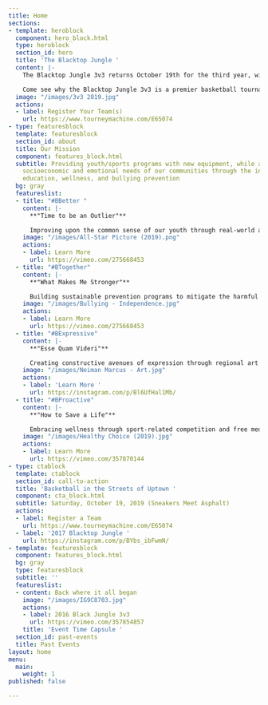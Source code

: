 ```yaml
---
title: Home
sections:
- template: heroblock
  component: hero_block.html
  type: heroblock
  section_id: hero
  title: 'The Blacktop Jungle '
  content: |-
    The Blacktop Jungle 3v3 returns October 19th for the third year, with over 100 expected teams, 400 players, and 1000 spectators from across the region. All skill and age levels as we converge on the streets of Charlotte for a day of competition and fun in the sun.

    Come see why the Blacktop Jungle 3v3 is a premier basketball tournament in the Carolinas.
  image: "/images/3v3 2019.jpg"
  actions:
  - label: Register Your Team(s)
    url: https://www.tourneymachine.com/E65074
- type: featuresblock
  template: featuresblock
  section_id: about
  title: Our Mission
  component: features_block.html
  subtitle: Providing youth/sports programs with new equipment, while addressing the
    socioeconomic and emotional needs of our communities through the initiatives of
    education, wellness, and bullying prevention
  bg: gray
  featureslist:
  - title: "#BBetter "
    content: |-
      **"Time to be an Outlier"**

      Improving upon the common sense of our youth through real-world applications, in order to construct socially robust and diverse networks
    image: "/images/All-Star Picture (2019).png"
    actions:
    - label: Learn More
      url: https://vimeo.com/275668453
  - title: "#BTogether"
    content: |-
      **"What Makes Me Stronger"**

      Building sustainable prevention programs to mitigate the harmful effects of depression, low self-esteem and academic inefficiency caused from bullying
    image: "/images/Bullying - Independence.jpg"
    actions:
    - label: Learn More
      url: https://vimeo.com/275668453
  - title: "#BExpressive"
    content: |-
      **"Esse Quam Videri"**

      Creating constructive avenues of expression through regional art competitions to enhance personal growth and artistic achievements of each individual
    image: "/images/Neiman Marcus - Art.jpg"
    actions:
    - label: 'Learn More '
      url: https://instagram.com/p/Bl6UfHal1Mb/
  - title: "#BProactive"
    content: |-
      **"How to Save a Life"**

      Embracing wellness through sport-related competition and free medical screenings to encourage individuals to lead healthy lives
    image: "/images/Healthy Choice (2019).jpg"
    actions:
    - label: Learn More
      url: https://vimeo.com/357870144
- type: ctablock
  template: ctablock
  section_id: call-to-action
  title: 'Basketball in the Streets of Uptown '
  component: cta_block.html
  subtitle: Saturday, October 19, 2019 (Sneakers Meet Asphalt)
  actions:
  - label: Register a Team
    url: https://www.tourneymachine.com/E65074
  - label: '2017 Blacktop Jungle '
    url: https://instagram.com/p/BYbs_ibFwmN/
- template: featuresblock
  component: features_block.html
  bg: gray
  type: featuresblock
  subtitle: ''
  featureslist:
  - content: Back where it all began
    image: "/images/IG9C8703.jpg"
    actions:
    - label: 2016 Black Jungle 3v3
      url: https://vimeo.com/357854857
    title: 'Event Time Capsule '
  section_id: past-events
  title: Past Events
layout: home
menu:
  main:
    weight: 1
published: false

---
```

